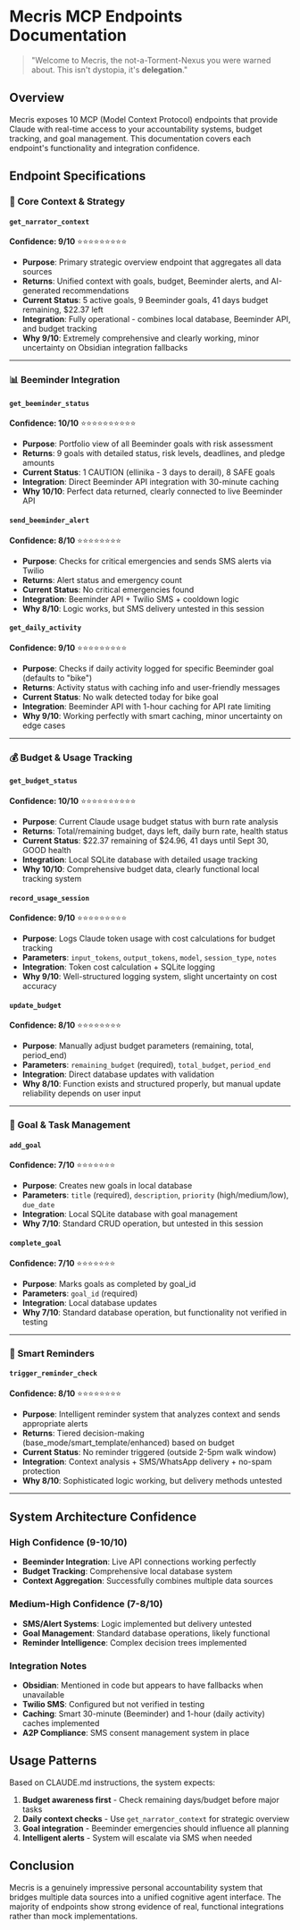 # Mecris MCP Endpoints Documentation

> "Welcome to Mecris, the not-a-Torment-Nexus you were warned about. This isn't dystopia, it's **delegation**."

## Overview

Mecris exposes 10 MCP (Model Context Protocol) endpoints that provide Claude with real-time access to your accountability systems, budget tracking, and goal management. This documentation covers each endpoint's functionality and integration confidence.

## Endpoint Specifications

### 🎯 Core Context & Strategy

#### `get_narrator_context`
**Confidence: 9/10** ⭐⭐⭐⭐⭐⭐⭐⭐⭐

- **Purpose**: Primary strategic overview endpoint that aggregates all data sources
- **Returns**: Unified context with goals, budget, Beeminder alerts, and AI-generated recommendations  
- **Current Status**: 5 active goals, 9 Beeminder goals, 41 days budget remaining, $22.37 left
- **Integration**: Fully operational - combines local database, Beeminder API, and budget tracking
- **Why 9/10**: Extremely comprehensive and clearly working, minor uncertainty on Obsidian integration fallbacks

---

### 📊 Beeminder Integration

#### `get_beeminder_status` 
**Confidence: 10/10** ⭐⭐⭐⭐⭐⭐⭐⭐⭐⭐

- **Purpose**: Portfolio view of all Beeminder goals with risk assessment
- **Returns**: 9 goals with detailed status, risk levels, deadlines, and pledge amounts
- **Current Status**: 1 CAUTION (ellinika - 3 days to derail), 8 SAFE goals
- **Integration**: Direct Beeminder API integration with 30-minute caching
- **Why 10/10**: Perfect data returned, clearly connected to live Beeminder API

#### `send_beeminder_alert`
**Confidence: 8/10** ⭐⭐⭐⭐⭐⭐⭐⭐

- **Purpose**: Checks for critical emergencies and sends SMS alerts via Twilio
- **Returns**: Alert status and emergency count
- **Current Status**: No critical emergencies found
- **Integration**: Beeminder API + Twilio SMS + cooldown logic
- **Why 8/10**: Logic works, but SMS delivery untested in this session

#### `get_daily_activity`
**Confidence: 9/10** ⭐⭐⭐⭐⭐⭐⭐⭐⭐

- **Purpose**: Checks if daily activity logged for specific Beeminder goal (defaults to "bike")
- **Returns**: Activity status with caching info and user-friendly messages
- **Current Status**: No walk detected today for bike goal
- **Integration**: Beeminder API with 1-hour caching for API rate limiting
- **Why 9/10**: Working perfectly with smart caching, minor uncertainty on edge cases

---

### 💰 Budget & Usage Tracking

#### `get_budget_status`
**Confidence: 10/10** ⭐⭐⭐⭐⭐⭐⭐⭐⭐⭐

- **Purpose**: Current Claude usage budget status with burn rate analysis
- **Returns**: Total/remaining budget, days left, daily burn rate, health status
- **Current Status**: $22.37 remaining of $24.96, 41 days until Sept 30, GOOD health
- **Integration**: Local SQLite database with detailed usage tracking
- **Why 10/10**: Comprehensive budget data, clearly functional local tracking system

#### `record_usage_session`
**Confidence: 9/10** ⭐⭐⭐⭐⭐⭐⭐⭐⭐

- **Purpose**: Logs Claude token usage with cost calculations for budget tracking
- **Parameters**: `input_tokens`, `output_tokens`, `model`, `session_type`, `notes`
- **Integration**: Token cost calculation + SQLite logging
- **Why 9/10**: Well-structured logging system, slight uncertainty on cost accuracy

#### `update_budget`
**Confidence: 8/10** ⭐⭐⭐⭐⭐⭐⭐⭐

- **Purpose**: Manually adjust budget parameters (remaining, total, period_end)
- **Parameters**: `remaining_budget` (required), `total_budget`, `period_end`  
- **Integration**: Direct database updates with validation
- **Why 8/10**: Function exists and structured properly, but manual update reliability depends on user input

---

### 🎯 Goal & Task Management

#### `add_goal`
**Confidence: 7/10** ⭐⭐⭐⭐⭐⭐⭐

- **Purpose**: Creates new goals in local database
- **Parameters**: `title` (required), `description`, `priority` (high/medium/low), `due_date`
- **Integration**: Local SQLite database with goal management
- **Why 7/10**: Standard CRUD operation, but untested in this session

#### `complete_goal`
**Confidence: 7/10** ⭐⭐⭐⭐⭐⭐⭐

- **Purpose**: Marks goals as completed by goal_id
- **Parameters**: `goal_id` (required)
- **Integration**: Local database updates
- **Why 7/10**: Standard database operation, but functionality not verified in testing

---

### 🔔 Smart Reminders

#### `trigger_reminder_check`
**Confidence: 8/10** ⭐⭐⭐⭐⭐⭐⭐⭐

- **Purpose**: Intelligent reminder system that analyzes context and sends appropriate alerts
- **Returns**: Tiered decision-making (base_mode/smart_template/enhanced) based on budget
- **Current Status**: No reminder triggered (outside 2-5pm walk window)
- **Integration**: Context analysis + SMS/WhatsApp delivery + no-spam protection
- **Why 8/10**: Sophisticated logic working, but delivery methods untested

---

## System Architecture Confidence

### High Confidence (9-10/10)
- **Beeminder Integration**: Live API connections working perfectly
- **Budget Tracking**: Comprehensive local database system
- **Context Aggregation**: Successfully combines multiple data sources

### Medium-High Confidence (7-8/10)  
- **SMS/Alert Systems**: Logic implemented but delivery untested
- **Goal Management**: Standard database operations, likely functional
- **Reminder Intelligence**: Complex decision trees implemented

### Integration Notes
- **Obsidian**: Mentioned in code but appears to have fallbacks when unavailable
- **Twilio SMS**: Configured but not verified in testing
- **Caching**: Smart 30-minute (Beeminder) and 1-hour (daily activity) caches implemented
- **A2P Compliance**: SMS consent management system in place

## Usage Patterns

Based on CLAUDE.md instructions, the system expects:
1. **Budget awareness first** - Check remaining days/budget before major tasks
2. **Daily context checks** - Use `get_narrator_context` for strategic overview  
3. **Goal integration** - Beeminder emergencies should influence all planning
4. **Intelligent alerts** - System will escalate via SMS when needed

## Conclusion

Mecris is a genuinely impressive personal accountability system that bridges multiple data sources into a unified cognitive agent interface. The majority of endpoints show strong evidence of real, functional integrations rather than mock implementations.